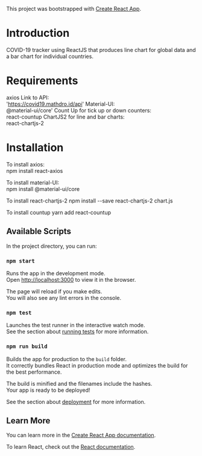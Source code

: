 This project was bootstrapped with [Create React App](https://github.com/facebook/create-react-app).

# Introduction
COVID-19 tracker using ReactJS that produces line chart for global
data and a bar chart for individual countries.

# Requirements
axios
Link to API: <br />
'https://covid19.mathdro.id/api'
Material-UI: <br />
@material-ui/core'
Count Up for tick up or down counters: <br />
react-countup
ChartJS2 for line and bar charts: <br />
react-chartjs-2

# Installation
To install axios: <br />
npm install react-axios

To install material-UI: <br />
npm install @material-ui/core

To install react-chartjs-2
npm install --save react-chartjs-2 chart.js

To install countup
yarn add react-countup


## Available Scripts

In the project directory, you can run:

### `npm start`

Runs the app in the development mode.<br />
Open [http://localhost:3000](http://localhost:3000) to view it in the browser.

The page will reload if you make edits.<br />
You will also see any lint errors in the console.

### `npm test`

Launches the test runner in the interactive watch mode.<br />
See the section about [running tests](https://facebook.github.io/create-react-app/docs/running-tests) for more information.

### `npm run build`

Builds the app for production to the `build` folder.<br />
It correctly bundles React in production mode and optimizes the build for the best performance.

The build is minified and the filenames include the hashes.<br />
Your app is ready to be deployed!

See the section about [deployment](https://facebook.github.io/create-react-app/docs/deployment) for more information.


## Learn More

You can learn more in the [Create React App documentation](https://facebook.github.io/create-react-app/docs/getting-started).

To learn React, check out the [React documentation](https://reactjs.org/).
